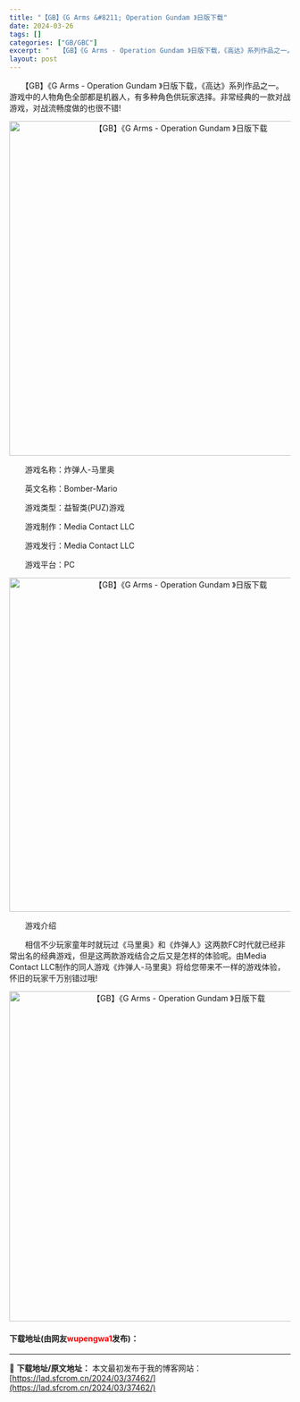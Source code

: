 ```yaml
---
title: "【GB】《G Arms &#8211; Operation Gundam 》日版下载"
date: 2024-03-26
tags: []
categories: ["GB/GBC"]
excerpt: "　　【GB】《G Arms - Operation Gundam 》日版下载，《高达》系列作品之一。游戏中的人物角色全部都是机器人，有多种角色供玩家选择。非常经典的一款对战游戏，对战流畅度做的也很不错! 　　游戏名称：炸弹人-马里奥 　　英文名称：Bomber-Mario 　　游戏类型：益智类(PU&hellip;"
layout: post
---
```


 <p>　　【GB】《G Arms - Operation Gundam 》日版下载，《高达》系列作品之一。游戏中的人物角色全部都是机器人，有多种角色供玩家选择。非常经典的一款对战游戏，对战流畅度做的也很不错!</p> <p align="center"><img align="" border="0" src="https://lad.sfcrom.cn/wp-content/uploads/2024/03/20240326_6602802b762f1.png" width="599" alt="【GB】《G Arms - Operation Gundam 》日版下载" /></p> <p>　　游戏名称：炸弹人-马里奥</p> <p>　　英文名称：Bomber-Mario</p> <p>　　游戏类型：益智类(PUZ)游戏</p> <p>　　游戏制作：Media Contact LLC</p> <p>　　游戏发行：Media Contact LLC</p> <p>　　游戏平台：PC</p> <p align="center"><img align="" border="0" src="https://lad.sfcrom.cn/wp-content/uploads/2024/03/20240326_6602802c3d18d.png" width="598" alt="【GB】《G Arms - Operation Gundam 》日版下载" /></p> <p>　　游戏介绍</p> <p>　　相信不少玩家童年时就玩过《马里奥》和《炸弹人》这两款FC时代就已经非常出名的经典游戏，但是这两款游戏结合之后又是怎样的体验呢。由Media Contact LLC制作的同人游戏《炸弹人-马里奥》将给您带来不一样的游戏体验，怀旧的玩家千万别错过哦!</p> <p align="center"><img align="" border="0" src="https://lad.sfcrom.cn/wp-content/uploads/2024/03/20240326_6602802ce20c6.png" width="591" alt="【GB】《G Arms - Operation Gundam 》日版下载" /></p> <p><h4>下载地址(由网友<font color="red">wupengwa1</font>发布)：</h4></p> 

---
📖 **下载地址/原文地址：** 本文最初发布于我的博客网站：[https://lad.sfcrom.cn/2024/03/37462/](https://lad.sfcrom.cn/2024/03/37462/)
